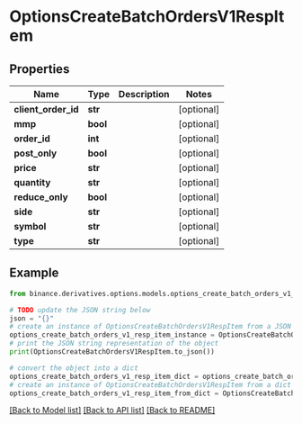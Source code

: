 # OptionsCreateBatchOrdersV1RespItem


## Properties

Name | Type | Description | Notes
------------ | ------------- | ------------- | -------------
**client_order_id** | **str** |  | [optional] 
**mmp** | **bool** |  | [optional] 
**order_id** | **int** |  | [optional] 
**post_only** | **bool** |  | [optional] 
**price** | **str** |  | [optional] 
**quantity** | **str** |  | [optional] 
**reduce_only** | **bool** |  | [optional] 
**side** | **str** |  | [optional] 
**symbol** | **str** |  | [optional] 
**type** | **str** |  | [optional] 

## Example

```python
from binance.derivatives.options.models.options_create_batch_orders_v1_resp_item import OptionsCreateBatchOrdersV1RespItem

# TODO update the JSON string below
json = "{}"
# create an instance of OptionsCreateBatchOrdersV1RespItem from a JSON string
options_create_batch_orders_v1_resp_item_instance = OptionsCreateBatchOrdersV1RespItem.from_json(json)
# print the JSON string representation of the object
print(OptionsCreateBatchOrdersV1RespItem.to_json())

# convert the object into a dict
options_create_batch_orders_v1_resp_item_dict = options_create_batch_orders_v1_resp_item_instance.to_dict()
# create an instance of OptionsCreateBatchOrdersV1RespItem from a dict
options_create_batch_orders_v1_resp_item_from_dict = OptionsCreateBatchOrdersV1RespItem.from_dict(options_create_batch_orders_v1_resp_item_dict)
```
[[Back to Model list]](../README.md#documentation-for-models) [[Back to API list]](../README.md#documentation-for-api-endpoints) [[Back to README]](../README.md)


